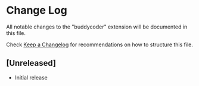 # Change Log

All notable changes to the "buddycoder" extension will be documented in this file.

Check [Keep a Changelog](http://keepachangelog.com/) for recommendations on how to structure this file.

## [Unreleased]

- Initial release